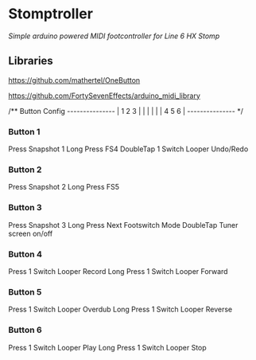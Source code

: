 # Stomptroller 
*Simple arduino powered MIDI footcontroller for Line 6 HX Stomp*

## Libraries
https://github.com/mathertel/OneButton

https://github.com/FortySevenEffects/arduino_midi_library


/**  Button Config
      ---------------
      | 1    2    3 |
      |             |
      |             |
      | 4    5    6 |
      ---------------
*/

### Button 1
Press Snapshot 1
Long Press FS4
DoubleTap 1 Switch Looper Undo/Redo

### Button 2
Press Snapshot 2
Long Press FS5

### Button 3
Press Snapshot 3
Long Press Next Footswitch Mode
DoubleTap Tuner screen on/off

### Button 4
Press 1 Switch Looper Record
Long Press 1 Switch Looper Forward

### Button 5
Press 1 Switch Looper Overdub
Long Press 1 Switch Looper Reverse

### Button 6
Press 1 Switch Looper Play
Long Press 1 Switch Looper Stop
